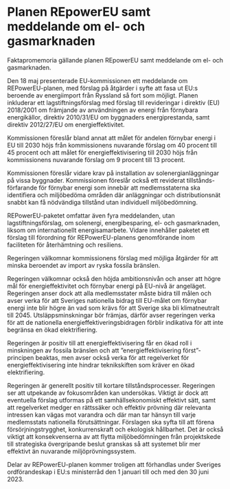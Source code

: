 # Planen REpowerEU samt meddelande om el- och gasmarknaden

Faktapromemoria gällande planen REpowerEU samt meddelande om el\- och gasmarknaden.

Den 18 maj presenterade EU\-kommissionen ett meddelande om REPowerEU\-planen, med förslag på åtgärder i syfte att fasa ut EU:s beroende av energiimport från Ryssland så fort som möjligt. Planen inkluderar ett lagstiftningsförslag med förslag till revideringar i direktiv (EU) 2018/2001 om främjande av användningen av energi från förnybara energikällor, direktiv 2010/31/EU om byggnaders energiprestanda, samt direktiv 2012/27/EU om energieffektivitet.

Kommissionen föreslår bland annat att målet för andelen förnybar energi i EU till 2030 höjs från kommissionens nuvarande förslag om 40 procent till 45 procent och att målet för energieffektivisering till 2030 höjs från kommissionens nuvarande förslag om 9 procent till 13 procent.

Kommissionen föreslår vidare krav på installation av solenergianläggningar på vissa byggnader. Kommissionen föreslår också ett reviderat tillstånds\-förfarande för förnybar energi som innebär att medlemsstaterna ska identifiera och miljöbedöma områden där anläggningar och distributionsnät snabbt kan få nödvändiga tillstånd utan individuell miljöbedömning.

REPowerEU\-paketet omfattar även fyra meddelanden, utan lagstiftningsförslag, om solenergi, energibesparing, el\- och gasmarknaden, liksom om internationellt energisamarbete. Vidare innehåller paketet ett förslag till förordning för REPowerEU\-planens genomförande inom faciliteten för återhämtning och resiliens.

Regeringen välkomnar kommissionens förslag med möjliga åtgärder för att minska beroendet av import av ryska fossila bränslen.

Regeringen välkomnar också den höjda ambitionsnivån och anser att högre mål för energieffektivitet och förnybar energi på EU\-nivå är angeläget. Regeringen anser dock att alla medlemsstater måste bidra till målen och avser verka för att Sveriges nationella bidrag till EU\-målet om förnybar energi inte blir högre än vad som krävs för att Sverige ska bli klimatneutralt till 2045\. Utsläppsminskningar bör främjas, därför avser regeringen verka för att de nationella energieffektiveringsbidragen förblir indikativa för att inte begränsa en ökad elektrifiering.

Regeringen är positiv till att energieffektivisering får en ökad roll i minskningen av fossila bränslen och att ”energieffektivisering först”\-principen beaktas, men avser också verka för att regelverket för energieffektivisering inte hindrar teknikskiften som kräver en ökad elektrifiering.

Regeringen är generellt positiv till kortare tillståndsprocesser. Regeringen ser att utpekande av fokusområden kan undersökas. Viktigt är dock att eventuella förslag utformas på ett samhällsekonomiskt effektivt sätt, samt att regelverket medger en rättssäker och effektiv prövning där relevanta intressen kan vägas mot varandra och där man tar hänsyn till varje medlemsstats nationella förutsättningar. Förslagen ska syfta till att förena försörjningstrygghet, konkurrenskraft och ekologisk hållbarhet. Det är också viktigt att konsekvenserna av att flytta miljöbedömningen från projektskede till strategiska övergripande beslut granskas så att systemet blir mer effektivt än nuvarande miljöprövningssystem.

Delar av REPowerEU\-planen kommer troligen att förhandlas under Sveriges ordförandeskap i EU:s ministerråd den 1 januari till och med den 30 juni 2023\.
